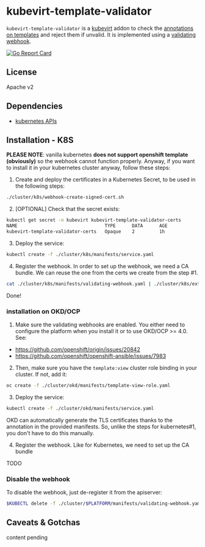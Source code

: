 # kubevirt-template-validator

`kubevirt-template-validator` is a [kubevirt](http://kubevirt.io) addon to check the [annotations on templates](https://github.com/kubevirt/common-templates/blob/master/templates/VALIDATION.md) and reject them if unvalid.
It is implemented using a [validating webhook](https://kubernetes.io/docs/reference/access-authn-authz/extensible-admission-controllers/).

[![Go Report Card](https://goreportcard.com/badge/github.com/fromanirh/kubevirt-template-validator)](https://goreportcard.com/report/github.com/fromanirh/kubevirt-template-validator)

## License

Apache v2

## Dependencies

* [kubernetes APIs](https://github.com/kubernetes/kubernetes)


## Installation - K8S

**PLEASE NOTE**: vanilla kubernetes **does not support openshift template (obviously)** so the webhook
cannot function properly. Anyway, if you want to install it in your kubernetes cluster anyway, follow these steps:

1. Create and deploy the certificates in a Kubernetes Secret, to be used in the following steps:
```bash
./cluster/k8s/webhook-create-signed-cert.sh
```

2. [OPTIONAL] Check that the secret exists:
```bash
kubectl get secret -n kubevirt kubevirt-template-validator-certs
NAME                                TYPE      DATA      AGE
kubevirt-template-validator-certs   Opaque    2         1h
```

3. Deploy the service:
```bash
kubectl create -f ./cluster/k8s/manifests/service.yaml
```

4. Register the webhook. In order to set up the webhook, we need a CA bundle. We can reuse the one from the certs we create from the step #1.
```bash
cat ./cluster/k8s/manifests/validating-webhook.yaml | ./cluster/k8s/extract-ca.sh | kubectl apply -f -
```

Done!

### installation on OKD/OCP

1. Make sure the validating webhooks are enabled. You either need to configure the platform when you install it
or to use OKD/OCP >= 4.0. See:
- https://github.com/openshift/origin/issues/20842
- https://github.com/openshift/openshift-ansible/issues/7983

2. Then, make sure you have the `template:view` cluster role binding in your cluster. If not, add it:
```bash
oc create -f ./cluster/okd/manifests/template-view-role.yaml
```

3. Deploy the service:
```bash
kubectl create -f ./cluster/okd/manifests/service.yaml
```
OKD can automatically generate the TLS certificates thanks to the annotation in the provided manifests. So, unlike the steps
for kubernetes#1, you don't have to do this manually.

4. Register the webhook. Like for Kubernetes, we need to set up the CA bundle

TODO

### Disable the webhook

To disable the webhook, just de-register it from the apiserver:
```bash
$KUBECTL delete -f ./cluster/$PLATFORM/manifests/validating-webhook.yaml
```

## Caveats & Gotchas

content pending
